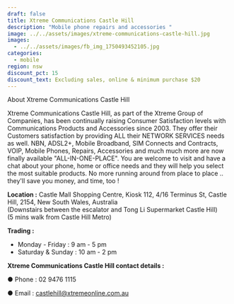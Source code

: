 ```yaml
---
draft: false
title: Xtreme Communications Castle Hill
description: "Mobile phone repairs and accessories "
image: ../../assets/images/xtreme-communications-castle-hill.jpg
images:
  - ../../assets/images/fb_img_1750493452105.jpg
categories:
  - mobile
region: nsw
discount_pct: 15
discount_text: Excluding sales, online & minimum purchase $20
---
```

About Xtreme Communications Castle Hill

Xtreme Communications Castle Hill, as part of the Xtreme Group of Companies, has been continually raising Consumer Satisfaction levels with Communications Products and Accessories since 2003. They offer their Customers satisfaction by providing ALL their NETWORK SERVICES needs as well. NBN, ADSL2+, Mobile Broadband, SIM Connects and Contracts, VOIP, Mobile Phones, Repairs, Accessories and much much more are now finally available "ALL-IN-ONE-PLACE". You are welcome to visit and have a chat about your phone, home or office needs and they will help you select the most suitable products. No more running around from place to place .. they'll save you money, and time, too ! 

**Location :** Castle Mall Shopping Centre, Kiosk 112, 4/16 Terminus St, Castle Hill, 2154, New South Wales, Australia\
(Downstairs between the escalator and Tong Li Supermarket Castle Hill)\
(5 mins walk from Castle Hill Metro)

**Trading :**

* Monday - Friday : 9 am - 5 pm
* Saturday & Sunday : 10 am - 2 pm

**Xtreme Communications Castle Hill contact details :**

● Phone : 02 9476 1115

● Email : castlehill@xtremeonline.com.au
